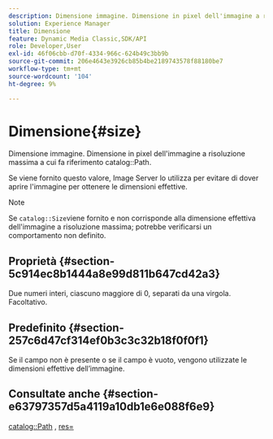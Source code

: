 ```yaml
---
description: Dimensione immagine. Dimensione in pixel dell'immagine a risoluzione massima a cui fa riferimento il percorso del catalogo.
solution: Experience Manager
title: Dimensione
feature: Dynamic Media Classic,SDK/API
role: Developer,User
exl-id: 46f06cbb-d70f-4334-966c-624b49c3bb9b
source-git-commit: 206e4643e3926cb85b4be2189743578f88180be7
workflow-type: tm+mt
source-wordcount: '104'
ht-degree: 9%

---
```


# Dimensione{#size}

Dimensione immagine. Dimensione in pixel dell&#39;immagine a risoluzione massima a cui fa riferimento catalog::Path.

Se viene fornito questo valore, Image Server lo utilizza per evitare di dover aprire l&#39;immagine per ottenere le dimensioni effettive.

>[!NOTE]
>
>Se `catalog::Size`viene fornito e non corrisponde alla dimensione effettiva dell&#39;immagine a risoluzione massima; potrebbe verificarsi un comportamento non definito.

## Proprietà {#section-5c914ec8b1444a8e99d811b647cd42a3}

Due numeri interi, ciascuno maggiore di 0, separati da una virgola. Facoltativo.

## Predefinito {#section-257c6d47cf314ef0b3c3c32b18f0f0f1}

Se il campo non è presente o se il campo è vuoto, vengono utilizzate le dimensioni effettive dell’immagine.

## Consultate anche {#section-e63797357d5a4119a10db1e6e088f6e9}

[catalog::Path](../../../../../../is-api/image-catalog/image-serving-api-ref/c-image-catalog-reference/c-image-svg-data-reference/c-image-data-reference/r-path-cat.md#reference-306afcaff172440ca81b85da8d78213c) , [res=](/help/aem-is-ir-api/is-api/http-ref/image-serving-api-ref/c-http-protocol-reference/c-command-reference/r-res.md)
